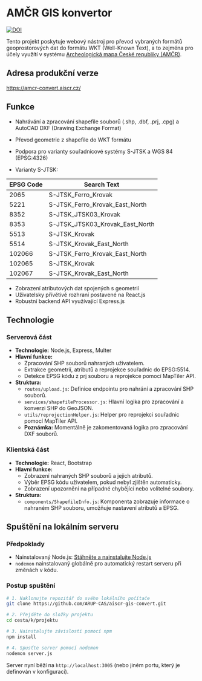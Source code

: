 # AMČR GIS konvertor
[![DOI](https://zenodo.org/badge/832128788.svg)](https://zenodo.org/doi/10.5281/zenodo.13791113)

Tento projekt poskytuje webový nástroj pro převod vybraných formátů geoprostorových dat do formátu WKT (Well-Known Text), a to zejména pro účely využítí v systému [Archeologická mapa České republiky (AMČR)](https://amcr-info.aiscr.cz/).

## Adresa produkční verze

https://amcr-convert.aiscr.cz/

## Funkce

* Nahrávání a zpracování shapefile souborů (.shp, .dbf, .prj, .cpg) a AutoCAD DXF (Drawing Exchange Format)
* Převod geometrie z shapefile do WKT formátu
* Podpora pro varianty souřadnicové systémy S-JTSK a WGS 84 (EPSG:4326)

* Varianty S-JTSK:

| EPSG Code | Search Text                      |
|-----------|----------------------------------|
| 2065      | S-JTSK_Ferro_Krovak              |
| 5221      | S-JTSK_Ferro_Krovak_East_North   |
| 8352      | S-JTSK_JTSK03_Krovak             |
| 8353      | S-JTSK_JTSK03_Krovak_East_North  |
| 5513      | S-JTSK_Krovak                    |
| 5514      | S-JTSK_Krovak_East_North         |
| 102066    | S-JTSK_Ferro_Krovak_East_North   |
| 102065    | S-JTSK_Krovak                    |
| 102067    | S-JTSK_Krovak_East_North         |

* Zobrazení atributových dat spojených s geometrií
* Uživatelsky přívětivé rozhraní postavené na React.js
* Robustní backend API využívající Express.js

## Technologie

### Serverová část
- **Technologie:** Node.js, Express, Multer
- **Hlavní funkce:**
  - Zpracování SHP souborů nahraných uživatelem.
  - Extrakce geometrií, atributů a reprojekce souřadnic do EPSG:5514.
  - Detekce EPSG kódu z prj souboru a reprojekce pomocí MapTiler API.
- **Struktura:**
  - `routes/upload.js`: Definice endpointu pro nahrání a zpracování SHP souborů.
  - `services/shapefileProcessor.js`: Hlavní logika pro zpracování a konverzi SHP do GeoJSON.
  - `utils/reprojectionHelper.js`: Helper pro reprojekci souřadnic pomocí MapTiler API.
  - **Poznámka:** Momentálně je zakomentovaná logika pro zpracování DXF souborů.

### Klientská část
- **Technologie:** React, Bootstrap
- **Hlavní funkce:**
  - Zobrazení nahraných SHP souborů a jejich atributů.
  - Výběr EPSG kódu uživatelem, pokud nebyl zjištěn automaticky.
  - Zobrazení upozornění na případné chybějící nebo volitelné soubory.
- **Struktura:**
  - `components/ShapefileInfo.js`: Komponenta zobrazuje informace o nahraném SHP souboru, umožňuje nastavení atributů a EPSG.

## Spuštění na lokálním serveru

### Předpoklady
- Nainstalovaný Node.js: [Stáhněte a nainstalujte Node.js](https://nodejs.org/)
- `nodemon` nainstalovaný globálně pro automatický restart serveru při změnách v kódu.

### Postup spuštění

```bash
# 1. Naklonujte repozitář do svého lokálního počítače
git clone https://github.com/ARUP-CAS/aiscr-gis-convert.git

# 2. Přejděte do složky projektu
cd cesta/k/projektu

# 3. Nainstalujte závislosti pomocí npm
npm install

# 4. Spusťte server pomocí nodemon
nodemon server.js
```

Server nyní běží na `http://localhost:3005` (nebo jiném portu, který je definován v konfiguraci).
